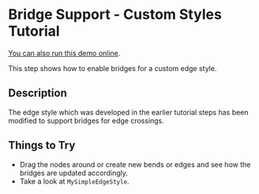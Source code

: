 <!--
 //////////////////////////////////////////////////////////////////////////////
 // @license
 // This demo file is part of yFiles for HTML 2.3.0.3.
 // Use is subject to license terms.
 //
 // Copyright (c) 2000-2020 by yWorks GmbH, Vor dem Kreuzberg 28,
 // 72070 Tuebingen, Germany. All rights reserved.
 //
 //////////////////////////////////////////////////////////////////////////////
-->
# Bridge Support - Custom Styles Tutorial

[You can also run this demo online](https://live.yworks.com/demos/02-tutorial-custom-styles/28-bridge-support/index.html).

This step shows how to enable bridges for a custom edge style.

## Description

The edge style which was developed in the earlier tutorial steps has been modified to support bridges for edge crossings.

## Things to Try

- Drag the nodes around or create new bends or edges and see how the bridges are updated accordingly.
- Take a look at `MySimpleEdgeStyle`.
